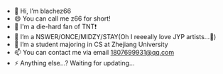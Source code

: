 - 👋 Hi, I’m blachez66
- 😄 You can call me z66 for short!
- 💞️ I'm a die-hard fan of TNT❗
- 👀 I’m a NSWER/ONCE/MIDZY/STAY(Oh I reeeally love JYP artists...🥰)
- 🌱 I’m a student majoring in CS at Zhejiang University
- 📫 You can contact me via email 1807699931@qq.com
- ⚡ Anything else...? Waiting for updating...

<!---
blachez66/blachez66 is a ✨ special ✨ repository because its `README.md` (this file) appears on your GitHub profile.
You can click the Preview link to take a look at your changes.
--->
